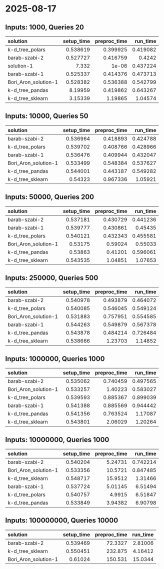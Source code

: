 # 2025-08-17

## Inputs: 1000, Queries 20

| solution             |   setup_time |   preproc_time |   run_time |
|:---------------------|-------------:|---------------:|-----------:|
| k-d_tree_polars      |     0.538619 |       0.399925 |   0.419082 |
| barab-szabi-2        |     0.527727 |       0.416759 |   0.4242   |
| solution-1           |     7.332    |       1e-06    |   0.437224 |
| barab-szabi-1        |     0.525337 |       0.414376 |   0.473713 |
| Bori_Aron_solution-1 |     0.528382 |       0.536388 |   0.542799 |
| k-d_tree_pandas      |     8.19959  |       0.419862 |   0.643267 |
| k-d_tree_sklearn     |     3.15339  |       1.19865  |   1.04574  |

## Inputs: 10000, Queries 50

| solution             |   setup_time |   preproc_time |   run_time |
|:---------------------|-------------:|---------------:|-----------:|
| barab-szabi-2        |     0.536964 |       0.418893 |   0.424788 |
| k-d_tree_polars      |     0.539702 |       0.408766 |   0.428966 |
| barab-szabi-1        |     0.536476 |       0.409944 |   0.432047 |
| Bori_Aron_solution-1 |     0.533499 |       0.548384 |   0.537627 |
| k-d_tree_pandas      |     0.544001 |       0.443187 |   0.549282 |
| k-d_tree_sklearn     |     0.54323  |       0.967336 |   1.05921  |

## Inputs: 50000, Queries 200

| solution             |   setup_time |   preproc_time |   run_time |
|:---------------------|-------------:|---------------:|-----------:|
| barab-szabi-2        |     0.537181 |       0.430729 |   0.441236 |
| barab-szabi-1        |     0.539777 |       0.430861 |   0.45435  |
| k-d_tree_polars      |     0.540121 |       0.432343 |   0.455581 |
| Bori_Aron_solution-1 |     0.53175  |       0.59024  |   0.55033  |
| k-d_tree_pandas      |     0.53863  |       0.41201  |   0.596061 |
| k-d_tree_sklearn     |     0.543535 |       1.04851  |   1.07653  |

## Inputs: 250000, Queries 500

| solution             |   setup_time |   preproc_time |   run_time |
|:---------------------|-------------:|---------------:|-----------:|
| barab-szabi-2        |     0.540978 |       0.493879 |   0.464072 |
| k-d_tree_polars      |     0.540085 |       0.546045 |   0.549124 |
| Bori_Aron_solution-1 |     0.531883 |       0.757951 |   0.554585 |
| barab-szabi-1        |     0.544263 |       0.549879 |   0.567378 |
| k-d_tree_pandas      |     0.543878 |       0.484214 |   0.726484 |
| k-d_tree_sklearn     |     0.538666 |       1.23703  |   1.14852  |

## Inputs: 1000000, Queries 1000

| solution             |   setup_time |   preproc_time |   run_time |
|:---------------------|-------------:|---------------:|-----------:|
| barab-szabi-2        |     0.535062 |       0.740459 |   0.497565 |
| Bori_Aron_solution-1 |     0.533257 |       1.40223  |   0.583027 |
| k-d_tree_polars      |     0.539593 |       0.885367 |   0.899039 |
| barab-szabi-1        |     0.541388 |       0.885569 |   0.944442 |
| k-d_tree_pandas      |     0.541356 |       0.763524 |   1.17087  |
| k-d_tree_sklearn     |     0.543801 |       2.06029  |   1.20264  |

## Inputs: 10000000, Queries 1000

| solution             |   setup_time |   preproc_time |   run_time |
|:---------------------|-------------:|---------------:|-----------:|
| barab-szabi-2        |     0.540204 |        5.24731 |   0.742214 |
| Bori_Aron_solution-1 |     0.533356 |       10.5721  |   0.847485 |
| k-d_tree_sklearn     |     0.548717 |       15.9512  |   1.31466  |
| barab-szabi-1        |     0.537724 |        5.01145 |   6.51494  |
| k-d_tree_polars      |     0.540757 |        4.9915  |   6.51847  |
| k-d_tree_pandas      |     0.533849 |        3.94382 |   6.90798  |

## Inputs: 100000000, Queries 10000

| solution             |   setup_time |   preproc_time |   run_time |
|:---------------------|-------------:|---------------:|-----------:|
| barab-szabi-2        |     0.539469 |        72.3327 |    2.81006 |
| k-d_tree_sklearn     |     0.550451 |       232.875  |    4.16412 |
| Bori_Aron_solution-1 |     0.61024  |       150.531  |   15.0344  |
